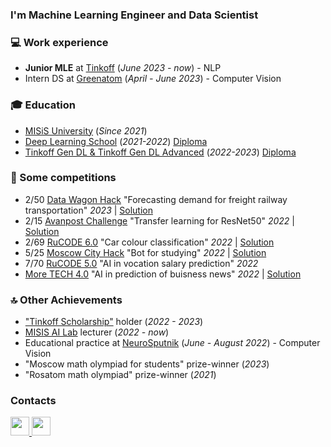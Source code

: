 <h3 align="left">I'm Machine Learning Engineer and Data Scientist</h3>

<p align="left">
</p>

<h3 align="left">

### 💻 Work experience
* **Junior MLE** at [Tinkoff](https://www.tinkoff.ru/) (*June 2023 - now*) - NLP
* Intern DS at [Greenatom](https://career.habr.com/companies/greenatom) (*April - June 2023*) - Computer Vision
### 🎓 Education

* [MISiS University](https://en.misis.ru) (*Since 2021*)
* [Deep Learning School](https://en.misis.ru) (*2021-2022*) [Diploma](https://drive.google.com/file/d/10tAqERltbf7fCIIemIKEynjzTAW_4Psd/view?usp=sharing)
* [Tinkoff Gen DL & Tinkoff Gen DL Advanced](https://fintech.tinkoff.ru/school/generation/) (*2022-2023*) [Diploma](https://drive.google.com/file/d/1O4xR2IxkStN9NEetxGimnzJLbO-1eGdQ/view?usp=share_link)

### 🤼 Some competitions
* 2/50 [Data Wagon Hack](https://datawagon.ru) "Forecasting demand for freight railway transportation" *2023* | [Solution](https://github.com/triflt/data-wagon)
* 2/15 [Avanpost Challenge](https://avanpostchallenge.ru) "Transfer learning for ResNet50" *2022* | [Solution](https://github.com/triflt/Avanpost_MISIS_AI_LAB)
* 2/69 [RuCODE 6.0](https://rucode.net/iskusstvennyj-intellekt/) "Car colour classification" *2022* | [Solution](https://github.com/leffff/rucode_6)
* 5/25 [Moscow City Hack](https://aiijc.com/ru/) "Bot for studying" *2022* | [Solution](https://github.com/triflt/b_bot)
* 7/70 [RuCODE 5.0](https://rucode.net) "AI in vocation salary prediction" *2022*
* [More TECH 4.0](https://moretech.vtb.ru/) "AI in prediction of buisness news" *2022* | [Solution](https://github.com/leffff/vtb_more_tech)


### 🔝 Other Achievements
* ["Tinkoff Scholarship"](https://fintech.tinkoff.ru/activities/scholarship/) holder (*2022 - 2023*)
* [MISIS AI Lab](https://misisailab.github.io) lecturer (*2022 - now*)
* Educational practice at [NeuroSputnik](https://neurosputnik.ru/) (*June - August 2022*) - Computer Vision
* "Moscow math olympiad for students" prize-winner (*2023*)
* "Rosatom math olympiad" prize-winner (*2021*)

### Contacts
<a href="https://t.me/trifltt" target="_blank"> 
  <img src="https://upload.wikimedia.org/wikipedia/commons/thumb/8/82/Telegram_logo.svg/1024px-Telegram_logo.svg.png" width="30" height="30"/> 
</a>

<a href="https://www.linkedin.com/in/daniil-strizhakov-99a883241" target="_blank"> 
  <img src="https://upload.wikimedia.org/wikipedia/commons/thumb/c/ca/LinkedIn_logo_initials.png/800px-LinkedIn_logo_initials.png" width="30" height="30"/> 
</a>




